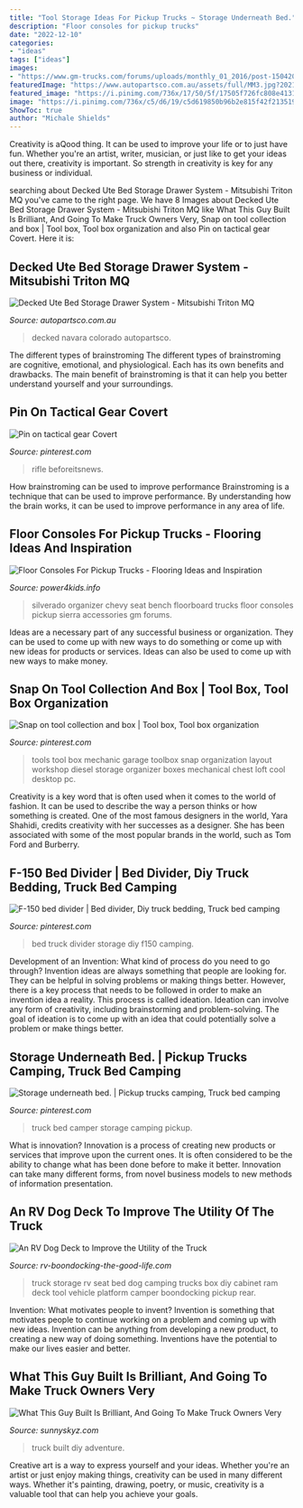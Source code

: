 ```yaml
---
title: "Tool Storage Ideas For Pickup Trucks ~ Storage Underneath Bed."
description: "Floor consoles for pickup trucks"
date: "2022-12-10"
categories:
- "ideas"
tags: ["ideas"]
images:
- "https://www.gm-trucks.com/forums/uploads/monthly_01_2016/post-150420-0-47870700-1452094943.jpg"
featuredImage: "https://www.autopartsco.com.au/assets/full/MM3.jpg?20210309030610"
featured_image: "https://i.pinimg.com/736x/17/50/5f/17505f726fc808e4131586532161b3e7.jpg"
image: "https://i.pinimg.com/736x/c5/d6/19/c5d619850b96b2e815f42f213519124d.jpg"
ShowToc: true
author: "Michale Shields"
---
```



Creativity is aQood thing. It can be used to improve your life or to just have fun. Whether you're an artist, writer, musician, or just like to get your ideas out there, creativity is important. So strength in creativity is key for any business or individual.

	

		
searching about Decked Ute Bed Storage Drawer System - Mitsubishi Triton MQ you've came to the right page. We have 8 Images about Decked Ute Bed Storage Drawer System - Mitsubishi Triton MQ like What This Guy Built Is Brilliant, And Going To Make Truck Owners Very, Snap on tool collection and box | Tool box, Tool box organization and also Pin on tactical gear Covert. Here it is:
		
    
## Decked Ute Bed Storage Drawer System - Mitsubishi Triton MQ

<img loading=lazy src="https://www.autopartsco.com.au/assets/full/MM3.jpg?20210309030610" onerror="this.onerror=null;this.src='https://tse2.mm.bing.net/th?id=OIP.Bqmv3yunItyp2NptNum7bwHaE8&amp;pid=15.1';" alt="Decked Ute Bed Storage Drawer System - Mitsubishi Triton MQ">

_Source: autopartsco.com.au_

>decked navara colorado autopartsco. 

	

The different types of brainstroming
The different types of brainstroming are cognitive, emotional, and physiological. Each has its own benefits and drawbacks. The main benefit of brainstroming is that it can help you better understand yourself and your surroundings.

    
## Pin On Tactical Gear Covert

<img loading=lazy src="https://i.pinimg.com/originals/fc/65/03/fc6503294a55d88cf8543deca95e4986.jpg" onerror="this.onerror=null;this.src='https://tse4.mm.bing.net/th?id=OIP.7EJQFn30-UUu4Vu5-IQ6LQHaJ4&amp;pid=15.1';" alt="Pin on tactical gear Covert">

_Source: pinterest.com_

>rifle beforeitsnews. 

	

How brainstroming can be used to improve performance
Brainstroming is a technique that can be used to improve performance. By understanding how the brain works, it can be used to improve performance in any area of life.

    
## Floor Consoles For Pickup Trucks - Flooring Ideas And Inspiration

<img loading=lazy src="https://www.gm-trucks.com/forums/uploads/monthly_01_2016/post-150420-0-47870700-1452094943.jpg" onerror="this.onerror=null;this.src='https://tse4.mm.bing.net/th?id=OIP.XL-7IQQijqUXYLtJixdw-wHaFj&amp;pid=15.1';" alt="Floor Consoles For Pickup Trucks - Flooring Ideas and Inspiration">

_Source: power4kids.info_

>silverado organizer chevy seat bench floorboard trucks floor consoles pickup sierra accessories gm forums. 

	

Ideas are a necessary part of any successful business or organization. They can be used to come up with new ways to do something or come up with new ideas for products or services. Ideas can also be used to come up with new ways to make money.

    
## Snap On Tool Collection And Box | Tool Box, Tool Box Organization

<img loading=lazy src="https://i.pinimg.com/originals/c2/1d/96/c21d960d3db25dc8260a7a258cef205b.jpg" onerror="this.onerror=null;this.src='https://tse3.mm.bing.net/th?id=OIP.opayV6LDoo0j9cvFDp4N4gHaFj&amp;pid=15.1';" alt="Snap on tool collection and box | Tool box, Tool box organization">

_Source: pinterest.com_

>tools tool box mechanic garage toolbox snap organization layout workshop diesel storage organizer boxes mechanical chest loft cool desktop pc. 

	

Creativity is a key word that is often used when it comes to the world of fashion. It can be used to describe the way a person thinks or how something is created. One of the most famous designers in the world, Yara Shahidi, credits creativity with her successes as a designer. She has been associated with some of the most popular brands in the world, such as Tom Ford and Burberry.

    
## F-150 Bed Divider | Bed Divider, Diy Truck Bedding, Truck Bed Camping

<img loading=lazy src="https://i.pinimg.com/736x/17/50/5f/17505f726fc808e4131586532161b3e7.jpg" onerror="this.onerror=null;this.src='https://tse1.mm.bing.net/th?id=OIP.hIvtmAXqwqJQkvRG8Hp5vAHaFj&amp;pid=15.1';" alt="F-150 bed divider | Bed divider, Diy truck bedding, Truck bed camping">

_Source: pinterest.com_

>bed truck divider storage diy f150 camping. 

	

Development of an Invention: What kind of process do you need to go through?
Invention ideas are always something that people are looking for. They can be helpful in solving problems or making things better. However, there is a key process that needs to be followed in order to make an invention idea a reality. This process is called ideation. Ideation can involve any form of creativity, including brainstorming and problem-solving. The goal of ideation is to come up with an idea that could potentially solve a problem or make things better.

    
## Storage Underneath Bed. | Pickup Trucks Camping, Truck Bed Camping

<img loading=lazy src="https://i.pinimg.com/736x/c5/d6/19/c5d619850b96b2e815f42f213519124d.jpg" onerror="this.onerror=null;this.src='https://tse2.mm.bing.net/th?id=OIP.EGA8kgWDNjb2eoF1uB6-mAHaFj&amp;pid=15.1';" alt="Storage underneath bed. | Pickup trucks camping, Truck bed camping">

_Source: pinterest.com_

>truck bed camper storage camping pickup. 

	

What is innovation?
Innovation is a process of creating new products or services that improve upon the current ones. It is often considered to be the ability to change what has been done before to make it better. Innovation can take many different forms, from novel business models to new methods of information presentation.

    
## An RV Dog Deck To Improve The Utility Of The Truck

<img loading=lazy src="https://www.rv-boondocking-the-good-life.com/images/100_1108.jpg" onerror="this.onerror=null;this.src='https://tse3.mm.bing.net/th?id=OIP.Xe5I8AP0F5bifdsxNEDUxAHaLG&amp;pid=15.1';" alt="An RV Dog Deck to Improve the Utility of the Truck">

_Source: rv-boondocking-the-good-life.com_

>truck storage rv seat bed dog camping trucks box diy cabinet ram deck tool vehicle platform camper boondocking pickup rear. 

	

Invention: What motivates people to invent?
Invention is something that motivates people to continue working on a problem and coming up with new ideas. Invention can be anything from developing a new product, to creating a new way of doing something. Inventions have the potential to make our lives easier and better.

    
## What This Guy Built Is Brilliant, And Going To Make Truck Owners Very

<img loading=lazy src="https://www.sunnyskyz.com/uploads/2014/10/blnz8-01-VbQkXFA.jpg" onerror="this.onerror=null;this.src='https://tse1.mm.bing.net/th?id=OIP.N0lFHuWLafU2fozKT-E_YgHaE7&amp;pid=15.1';" alt="What This Guy Built Is Brilliant, And Going To Make Truck Owners Very">

_Source: sunnyskyz.com_

>truck built diy adventure. 

	

Creative art is a way to express yourself and your ideas. Whether you're an artist or just enjoy making things, creativity can be used in many different ways. Whether it's painting, drawing, poetry, or music, creativity is a valuable tool that can help you achieve your goals.


